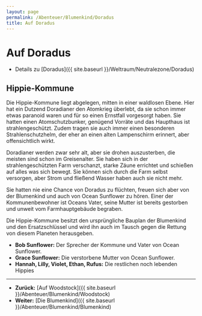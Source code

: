 ```yaml
---
layout: page
permalink: /Abenteuer/Blumenkind/Doradus
title: Auf Doradus
---
```



# Auf Doradus


- Details zu [Doradus]({{ site.baseurl }}/Weltraum/Neutralezone/Doradus)

## Hippie-Kommune

Die Hippie-Kommune liegt abgelegen, mitten in einer waldlosen Ebene. Hier hat ein Dutzend Doradianer den Atomkrieg überlebt, da sie schon immer etwas paranoid waren und für so einen Ernstfall vorgesorgt haben. Sie hatten einen Atomschutzbunker, genügend Vorräte und das Haupthaus ist strahlengeschützt. Zudem tragen sie auch immer einen besonderen Strahlenschutzhelm, der eher an einen alten Lampenschirm erinnert, aber offensichtlich wirkt.

Doradianer werden zwar sehr alt, aber sie drohen auszusterben, die meisten sind schon im Greisenalter. Sie haben sich in der strahlengeschützten Farm verschanzt, starke Zäune errichtet und schießen auf alles was sich bewegt. Sie können sich durch die Farm selbst versorgen, aber Strom und fließend Wasser haben auch sie nicht mehr.

Sie hatten nie eine Chance von Doradus zu flüchten, freuen sich aber von der Blumenkind und auch von Ocean Sunflower zu hören. Einer der Kommunenbewohner ist Oceans Vater, seine Mutter ist bereits gestorben und unweit vom Farmhauptgebäude begraben.

Die Hippie-Kommune besitzt den ursprüngliche Bauplan der Blumenkind und den Ersatzschlüssel und wird ihn auch im Tausch gegen die Rettung von diesem Planeten herausgeben.

- **Bob Sunflower:** Der Sprecher der Kommune und Vater von Ocean Sunflower.
- **Grace Sunflower:** Die verstorbene Mutter von Ocean Sunflower.
- **Hannah, Lilly, Violet, Ethan, Rufus:** Die restlichen noch lebenden Hippies



***

- **Zurück:** [Auf Woodstock]({{ site.baseurl }}/Abenteuer/Blumenkind/Woodstock)
- **Weiter:** [Die Blumenkind]({{ site.baseurl }}/Abenteuer/Blumenkind/Blumenkind)



